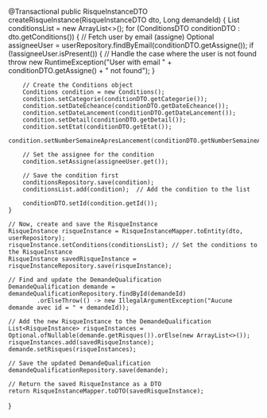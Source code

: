 @Transactional
public RisqueInstanceDTO createRisqueInstance(RisqueInstanceDTO dto, Long demandeId) {
    List<Conditions> conditionsList = new ArrayList<>();
    for (ConditionsDTO conditionDTO : dto.getConditions()) {
        // Fetch user by email (assigne)
        Optional<User> assigneeUser = userRepository.findByEmail(conditionDTO.getAssigne());
        if (!assigneeUser.isPresent()) {
            // Handle the case where the user is not found
            throw new RuntimeException("User with email " + conditionDTO.getAssigne() + " not found");
        }

        // Create the Conditions object
        Conditions condition = new Conditions();
        condition.setCategorie(conditionDTO.getCategorie());
        condition.setDateEcheance(conditionDTO.getDateEcheance());
        condition.setDateLancement(conditionDTO.getDateLancement());
        condition.setDetail(conditionDTO.getDetail());
        condition.setEtat(conditionDTO.getEtat());
        condition.setNumberSemaineApresLancement(conditionDTO.getNumberSemaineApresLancement());

        // Set the assignee for the condition
        condition.setAssigne(assigneeUser.get());

        // Save the condition first
        conditionsRepository.save(condition);
        conditionsList.add(condition);  // Add the condition to the list

        conditionDTO.setId(condition.getId());
    }

    // Now, create and save the RisqueInstance
    RisqueInstance risqueInstance = RisqueInstanceMapper.toEntity(dto, userRepository);
    risqueInstance.setConditions(conditionsList); // Set the conditions to the RisqueInstance
    RisqueInstance savedRisqueInstance = risqueInstanceRepository.save(risqueInstance);

    // Find and update the DemandeQualification
    DemandeQualification demande = demandeQualificationRepository.findById(demandeId)
            .orElseThrow(() -> new IllegalArgumentException("Aucune demande avec id = " + demandeId));

    // Add the new RisqueInstance to the DemandeQualification
    List<RisqueInstance> risqueInstances = Optional.ofNullable(demande.getRisques()).orElse(new ArrayList<>());
    risqueInstances.add(savedRisqueInstance);
    demande.setRisques(risqueInstances);

    // Save the updated DemandeQualification
    demandeQualificationRepository.save(demande);

    // Return the saved RisqueInstance as a DTO
    return RisqueInstanceMapper.toDTO(savedRisqueInstance);
}
